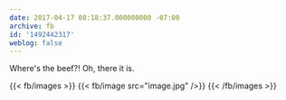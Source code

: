 ```yaml
---
date: 2017-04-17 08:18:37.000000000 -07:00
archive: fb
id: '1492442317'
weblog: false
---
```


Where's the beef?! Oh, there it is.

{{< fb/images >}}
{{< fb/image src="image.jpg" />}}
{{< /fb/images >}}
